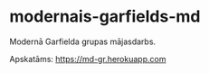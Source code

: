 # modernais-garfields-md
Modernā Garfielda grupas mājasdarbs.

Apskatāms:
https://md-gr.herokuapp.com